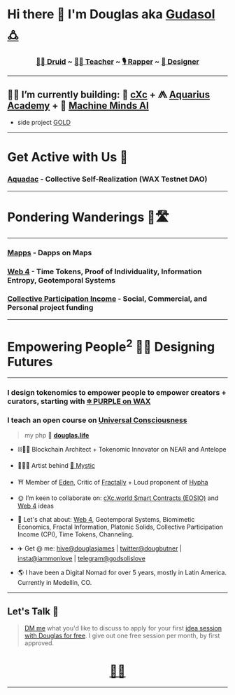 # Hi there 👋 I'm Douglas aka [Gudasol 🜛](https://ampl.ink/gudasol)

<h3 align="center"><b>
 <a href="https://www.youtube.com/watch?v=kk2RGJZXyvk&list=PLRRVgL5-YYRXx2wwGewdBxUl5Mr5--4u1">🧙‍♂️ Druid</a> ~ 
 <a href="https://www.skillshare.com/r/user/douglasbutner?gr_tch_ref=on&gr_trp=on">👨‍🏫 Teacher</a> ~ 
 <a href="https://soundcloud.com/sirdouglasfresh/popular-tracks">🎙 Rapper</a> ~ 
 <a href="https://www.redbubble.com/people/SirDouglasFresh/shop">🎨 Designer</a></b>
</h3>

___

## 👷‍♂️ I’m currently building: 🔺 [cXc](https://linktr.ee/cxc.world) + ⨇ [Aquarius Academy](https://aquarius.academy/) + 🦾 [Machine Minds AI](https://machineminds.substack.com/subscribe) 

+  side project [GOLD](https://dappradar.com/wax/defi/gold) 


___
  
# Get Active with Us 🏀

### [Aquadac](https://lu.ma/aquadac) - Collective Self-Realization (WAX Testnet DAO)  

___


# Pondering Wanderings 🤔🛣

___

### [Mapps](https://docs.google.com/document/d/1YppJ2EYumRI2j0UHYdZh7NJMObMI_NfHgaFRLbjgBtw/preview) - Dapps on Maps 

### [Web 4](https://github.com/dougbutner/web-4) - Time Tokens, Proof of Individuality, Information Entropy, Geotemporal Systems  

### [Collective Participation Income](https://github.com/dougbutner/effective-collective) - Social, Commercial, and Personal project funding

--- 

# Empowering People<sup>2</sup> 💫🙏 Designing Futures

___

### I design tokenomics to empower people to empower creators + curators, starting with [🔯 PURPLE on WAX](https://github.com/currentxchange/purple-explainer)

### I teach an open course on [Universal Consciousness](https://aquarius.academy/learn/universal-consciousness-densities-dimensions-matrices-grids/)

> my php 🏡 **[douglas.life](https://douglas.life/)** 

- ⛓👷‍♂️ Blockchain Architect + Tokenomic Innovator on NEAR and Antelope
- 🧙‍♂️🎇 Artist behind [🔮 Mystic](https://linktr.ee/mystic_pixels_)
- ⛩️ Member of [Eden](https://edeneos.org/), Critic of [Fractally](https://fractally.com/) + Loud proponent of [Hypha](https://hypha.earth/) 
- 🌞 I’m keen to collaborate on: [cXc.world Smart Contracts (EOSIO)](https://github.com/dougbutner/beta-pseudo) and [Web 4](https://github.com/dougbutner/web-4) ideas
- 💬 Let's chat about: [Web 4](https://github.com/dougbutner/web-4), Geotemporal Systems, Biomimetic Economics, Fractal Information, Platonic Solids, Collective Participation Income (CPI), Time Tokens, Channeling.
- ✈️ Get @ me: [hive@douglasjames](https://peakd.com/@douglasjames) | [twitter@dougbutner](https://twitter.com/dougbutner) | [insta@iammonlove](https://instagram.com/iammonlove) | [telegram@godsolislove](https://tg.me/godsolislove)

- 🌎 I have been a Digital Nomad for over 5 years, mostly in Latin America. Currently in Medellín, CO.


___   

## Let's Talk 🤝
> [DM me](https://twitter.com/dougbutner) what you'd like to discuss to apply for your first [idea session with Douglas for free](https://doodle.com/bp/douglasfromaquariusacademycxc/ask-me-anything). I give out one free session per month, by first approved.
 
<h1 align="center">
<a href="https://linktr.ee/iammonlove">🔗🌳</a>
</h1>


___  
